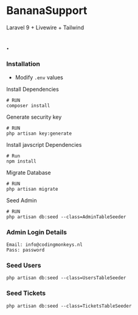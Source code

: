 # BananaSupport

Laravel 9 + Livewire + Tailwind 


.
---

### Installation

- Modify `.env` values

Install Dependencies 

```
# RUN
composer install
```

Generate security key

```
# RUN
php artisan key:generate
```

Install javscript Dependencies

```
# Run
npm install
```

Migrate Database

```
# RUN
php artisan migrate
```

Seed Admin 

```
# RUN
php artisan db:seed --class=AdminTableSeeder
```


### Admin Login Details

```
Email: info@codingmonkeys.nl
Pass: password
```

### Seed Users

```
php artisan db:seed --class=UsersTableSeeder
```

### Seed Tickets

```
php artisan db:seed --class=TicketsTableSeeder
```